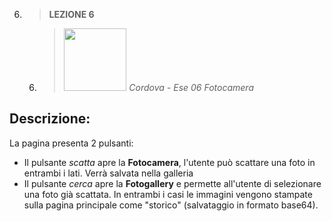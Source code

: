 6. > **LEZIONE 6**
     6. > *<img src="https://encrypted-tbn0.gstatic.com/images?q=tbn:ANd9GcTdP3X1Hj9l1GU8UUn1PHR_mWsKVBTFNNDJwUBG1NoKtU6OcvyhH2xP4ToQGB4YWiCwSak&usqp=CAU" style="width: 100px"></img>  Cordova - Ese 06 Fotocamera*
     
## Descrizione:
La pagina presenta 2 pulsanti:
- Il pulsante *scatta* apre la **Fotocamera**, l'utente può scattare una foto in entrambi i lati. Verrà salvata nella galleria
- Il pulsante *cerca* apre la **Fotogallery** e permette all'utente di selezionare una foto già scattata.
In entrambi i casi le immagini vengono stampate sulla pagina principale come "storico" (salvataggio in formato base64).
